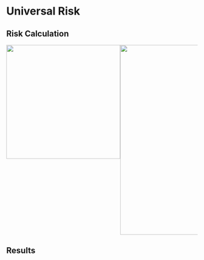 # Universal Risk

##  Risk Calculation
 <div style="width: 100%; overflow: hidden;">
 <div style="width: 300px; float: left;"> 
 <img src="http://34.66.189.202:4567/uploads/urisk.png"  width="300"/>  
 </div>
    <div style="width: 500px; margin-left: 300px;">
    <img src="http://34.66.189.202:4567/uploads/fig3.png" width="500"/> 
    </div>
</div>



## Results

